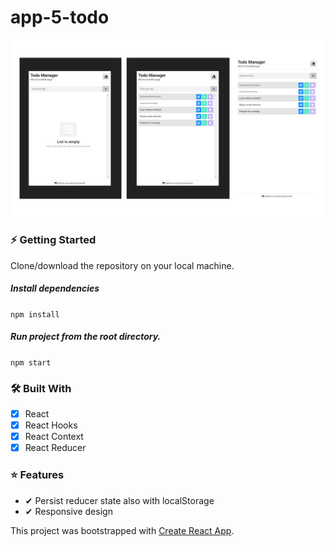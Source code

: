 # app-5-todo

![](/project-showcase.png)

### ⚡ Getting Started

Clone/download the repository on your local machine.

##### Install dependencies

`npm install`

##### Run project from the root directory.

`npm start`

### 🛠 Built With

- [x] React
- [x] React Hooks
- [x] React Context
- [x] React Reducer

### ⭐ Features

- ✔ Persist reducer state also with localStorage
- ✔ Responsive design

This project was bootstrapped with [Create React App](https://github.com/facebook/create-react-app).
